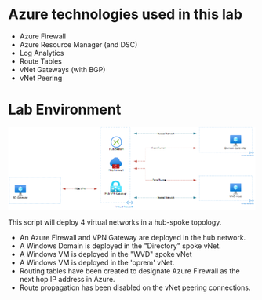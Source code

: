
# Azure technologies used in this lab
- Azure Firewall
- Azure Resource Manager (and DSC)
- Log Analytics
- Route Tables
- vNet Gateways (with BGP)
- vNet Peering

# Lab Environment
![Image of Lab Environment](https://github.com/MSBrett/azfw_hybrid/raw/master/resources/AZFW_AIO.png)

This script will deploy 4 virtual networks in a hub-spoke topology.
- An Azure Firewall and VPN Gateway are deployed in the hub network.
- A Windows Domain is deployed in the "Directory" spoke vNet.
- A Windows VM is deployed in the "WVD" spoke vNet
- A Windows VM is deployed in the 'oprem' vNet.
- Routing tables have been created to designate Azure Firewall as the next hop IP address in Azure.
- Route propagation has been disabled on the vNet peering connections.


